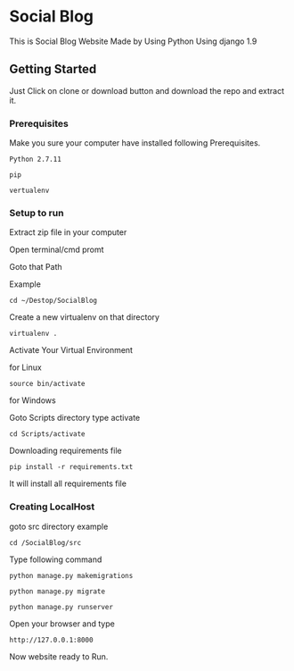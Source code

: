 # Social Blog
This is Social Blog Website Made by Using Python Using django 1.9


## Getting Started

Just Click on clone or download button and download the repo and extract it.

### Prerequisites

Make you sure your computer have installed following Prerequisites.

```
Python 2.7.11

pip

vertualenv

```

### Setup to run

Extract zip file in your computer

Open terminal/cmd promt

Goto that Path

Example

```
cd ~/Destop/SocialBlog
```
Create a new virtualenv on that directory

```
virtualenv .
```

Activate Your Virtual Environment

for Linux
```
source bin/activate
```
for Windows

Goto Scripts directory type activate

```
cd Scripts/activate
```
Downloading requirements file

```
pip install -r requirements.txt
```
It will install all requirements file 

### Creating LocalHost

goto src directory example

```
cd /SocialBlog/src
```
Type following command  
```
python manage.py makemigrations

python manage.py migrate

python manage.py runserver
```

Open your browser and type

```
http://127.0.0.1:8000
```
Now website ready to Run.
